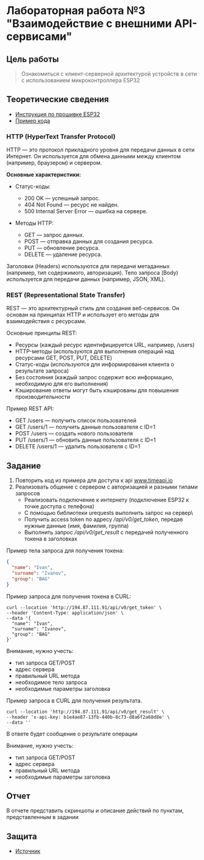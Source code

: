 # Лабораторная работа №3 "Взаимодействие с внешними API-сервисами"

## Цель работы
> Ознакомиться с клиент-серверной архитектурой устройств в сети с использованием микроконтроллера ESP32

## Теоретические сведения
* [Инструкция по прошивке ESP32](../../docs/firmware.md)
* [Пример кода](../../examples/example_4.py)

### HTTP (HyperText Transfer Protocol)
HTTP — это протокол прикладного уровня для передачи данных в сети Интернет. 
Он используется для обмена данными между клиентом (например, браузером) и сервером.

**Основные характеристики:**

* Статус-коды:
  * 200 OK — успешный запрос.
  * 404 Not Found — ресурс не найден.
  * 500 Internal Server Error — ошибка на сервере.

* Методы HTTP:
  * GET — запрос данных.
  * POST — отправка данных для создания ресурса.
  * PUT — обновление ресурса.
  * DELETE — удаление ресурса.

Заголовки (Headers) используются для передачи метаданных (например, тип содержимого, авторизация).
Тело запроса (Body) используется для передачи данных (например, JSON, XML).

### REST (Representational State Transfer)

REST — это архитектурный стиль для создания веб-сервисов. Он основан на принципах HTTP и использует его методы для взаимодействия с ресурсами.

Основные принципы REST:
* Ресурсы (каждый ресурс идентифицируется URL, например, /users)
* HTTP-методы (используются для выполнения операций над ресурсами GET, POST, PUT, DELETE)
* Статус-коды (используются для информирования клиента о результате запроса)
* Без состояния (каждый запрос содержит всю информацию, необходимую для его выполнения)
* Кэширование ответы могут быть кэшированы для повышения производительности

Пример REST API:
* GET /users — получить список пользователей
* GET /users/1 — получить данные пользователя с ID=1
* POST /users — создать нового пользователя
* PUT /users/1 — обновить данные пользователя с ID=1
* DELETE /users/1 — удалить пользователя с ID=1

## Задание
1) Повторить код из примера для доступа к api www.timeapi.io
2) Реализовать общение с сервером с авторизацией и разными типами запросов
    * Реализовать подключение к интернету (подключение ESP32 к точке доступа с телефона)
    * С помощью библиотеки urequests выполнить запрос на сервер\
    * Получить access token по адресу */api/v0/get_token*, передав нужные данные (имя, фамилия, группа)
    * Выполнить запрос */api/v0/get_result* с передачей полученного токена в заголовках

Пример тела запроса для получения токена:
```json
{
  "name": "Ivan",
  "surname": "Ivanov",
  "group": "BAG"
}
```
Пример запроса для получения токена в CURL:
```commandline
curl --location 'http://194.87.111.91/api/v0/get_token' \
--header 'Content-Type: application/json' \
--data '{
  "name": "Ivan",
  "surname": "Ivanov",
  "group": "BAG"
}'
```
Внимание, нужно учесть:
* тип запроса GET/POST
* адрес сервера
* правильный URL метода
* необходимое тело запроса
* необходимые параметры заголовка


Пример запроса в CURL для получения результата.
```commandline
curl --location 'http://194.87.111.91/api/v0/get_result' \
--header 'x-api-key: b1e4ae87-13fb-440b-8c73-d8a6f2a68d8e' \
--data ''
```
В ответе будет сообщение о результате операции

Внимание, нужно учесть:
* тип запроса GET/POST
* адрес сервера
* правильный URL метода
* необходимые параметры заголовка

## Отчет
В отчете представить скриншоты и описание действий по пунктам, представленным в задании

## Защита
* [Источник](https://yandex.cloud/ru/docs/glossary/rest-api?utm_referrer=https%3A%2F%2Fyandex.ru%2F)